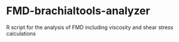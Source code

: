 # FMD-brachialtools-analyzer
R script for the analysis of FMD including viscosity and shear stress calculations
